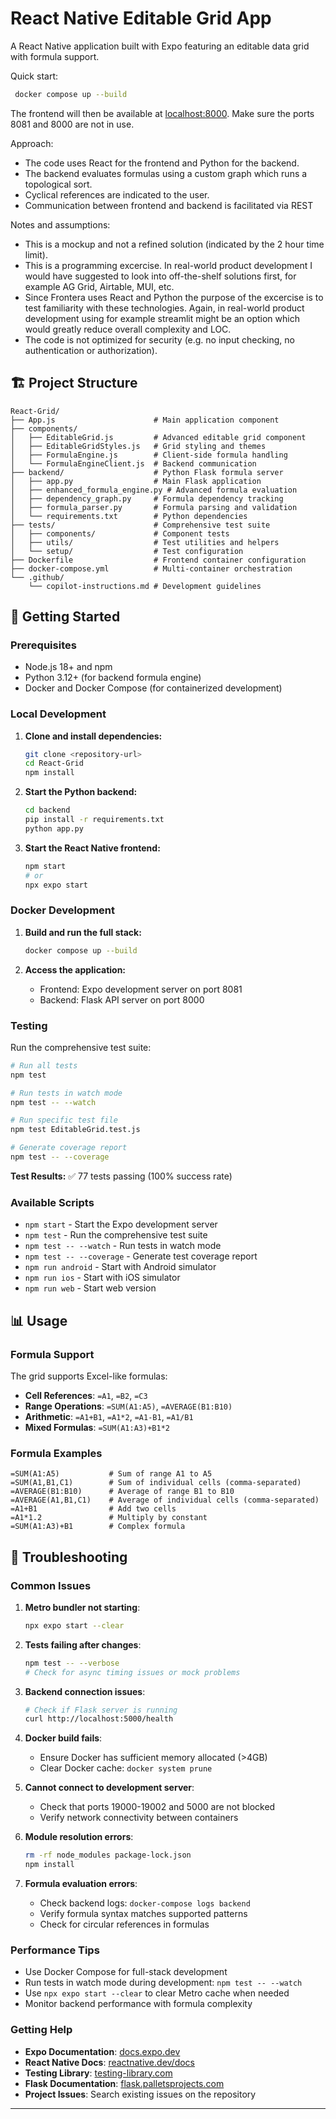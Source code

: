 # React Native Editable Grid App

A React Native application built with Expo featuring an editable data grid with formula support.

Quick start:
  ```bash
   docker compose up --build
   ```

The frontend will then be available at [localhost:8000](http://localhost:8081/). Make sure the ports 8081 and 8000 are not in use.

Approach:

- The code uses React for the frontend and Python for the backend.
- The backend evaluates formulas using a custom graph which runs a topological sort.
- Cyclical references are indicated to the user.
- Communication between frontend and backend is facilitated via REST

Notes and assumptions:

- This is a mockup and not a refined solution (indicated by the 2 hour time limit).
- This is a programming excercise. In real-world product development I would have suggested to look into off-the-shelf solutions first, for example AG Grid, Airtable, MUI, etc.
- Since Frontera uses React and Python the purpose of the excercise is to test familiarity with these technologies. Again, in real-world product development using for example streamlit might be an option which would greatly reduce overall complexity and LOC.
- The code is not optimized for security (e.g. no input checking, no authentication or authorization). 

## 🏗️ Project Structure

```
React-Grid/
├── App.js                      # Main application component
├── components/
│   ├── EditableGrid.js         # Advanced editable grid component
│   ├── EditableGridStyles.js   # Grid styling and themes
│   ├── FormulaEngine.js        # Client-side formula handling
│   └── FormulaEngineClient.js  # Backend communication
├── backend/                    # Python Flask formula server
│   ├── app.py                  # Main Flask application
│   ├── enhanced_formula_engine.py # Advanced formula evaluation
│   ├── dependency_graph.py     # Formula dependency tracking
│   ├── formula_parser.py       # Formula parsing and validation
│   └── requirements.txt        # Python dependencies
├── tests/                      # Comprehensive test suite
│   ├── components/             # Component tests
│   ├── utils/                  # Test utilities and helpers
│   └── setup/                  # Test configuration
├── Dockerfile                  # Frontend container configuration
├── docker-compose.yml          # Multi-container orchestration
└── .github/
    └── copilot-instructions.md # Development guidelines
```

## 🚀 Getting Started

### Prerequisites

- Node.js 18+ and npm
- Python 3.12+ (for backend formula engine)
- Docker and Docker Compose (for containerized development)

### Local Development

1. **Clone and install dependencies:**
   ```bash
   git clone <repository-url>
   cd React-Grid
   npm install
   ```

2. **Start the Python backend:**
   ```bash
   cd backend
   pip install -r requirements.txt
   python app.py
   ```

3. **Start the React Native frontend:**
   ```bash
   npm start
   # or
   npx expo start
   ```

### Docker Development 

1. **Build and run the full stack:**
   ```bash
   docker compose up --build
   ```

2. **Access the application:**
   - Frontend: Expo development server on port 8081
   - Backend: Flask API server on port 8000

### Testing

Run the comprehensive test suite:

```bash
# Run all tests
npm test

# Run tests in watch mode  
npm test -- --watch

# Run specific test file
npm test EditableGrid.test.js

# Generate coverage report
npm test -- --coverage
```

**Test Results:** ✅ 77 tests passing (100% success rate)

### Available Scripts

- `npm start` - Start the Expo development server
- `npm test` - Run the comprehensive test suite  
- `npm test -- --watch` - Run tests in watch mode
- `npm test -- --coverage` - Generate test coverage report
- `npm run android` - Start with Android simulator
- `npm run ios` - Start with iOS simulator  
- `npm run web` - Start web version

## 📊 Usage

### Formula Support

The grid supports Excel-like formulas:

- **Cell References**: `=A1`, `=B2`, `=C3`
- **Range Operations**: `=SUM(A1:A5)`, `=AVERAGE(B1:B10)`
- **Arithmetic**: `=A1+B1`, `=A1*2`, `=A1-B1`, `=A1/B1`
- **Mixed Formulas**: `=SUM(A1:A3)+B1*2`

### Formula Examples

```
=SUM(A1:A5)           # Sum of range A1 to A5
=SUM(A1,B1,C1)        # Sum of individual cells (comma-separated)
=AVERAGE(B1:B10)      # Average of range B1 to B10  
=AVERAGE(A1,B1,C1)    # Average of individual cells (comma-separated)
=A1+B1                # Add two cells
=A1*1.2               # Multiply by constant
=SUM(A1:A3)+B1        # Complex formula
```

## 🔧 Troubleshooting

### Common Issues

1. **Metro bundler not starting**: 
   ```bash
   npx expo start --clear
   ```

2. **Tests failing after changes**:
   ```bash
   npm test -- --verbose
   # Check for async timing issues or mock problems
   ```

3. **Backend connection issues**:
   ```bash
   # Check if Flask server is running
   curl http://localhost:5000/health
   ```

4. **Docker build fails**: 
   - Ensure Docker has sufficient memory allocated (>4GB)
   - Clear Docker cache: `docker system prune`

5. **Cannot connect to development server**: 
   - Check that ports 19000-19002 and 5000 are not blocked
   - Verify network connectivity between containers

6. **Module resolution errors**: 
   ```bash
   rm -rf node_modules package-lock.json
   npm install
   ```

7. **Formula evaluation errors**:
   - Check backend logs: `docker-compose logs backend`
   - Verify formula syntax matches supported patterns
   - Check for circular references in formulas

### Performance Tips

- Use Docker Compose for full-stack development
- Run tests in watch mode during development: `npm test -- --watch`
- Use `npx expo start --clear` to clear Metro cache when needed
- Monitor backend performance with formula complexity

### Getting Help

- **Expo Documentation**: [docs.expo.dev](https://docs.expo.dev/)
- **React Native Docs**: [reactnative.dev/docs](https://reactnative.dev/docs/getting-started)
- **Testing Library**: [testing-library.com](https://testing-library.com/docs/react-native-testing-library/intro)
- **Flask Documentation**: [flask.palletsprojects.com](https://flask.palletsprojects.com/)
- **Project Issues**: Search existing issues on the repository

---

